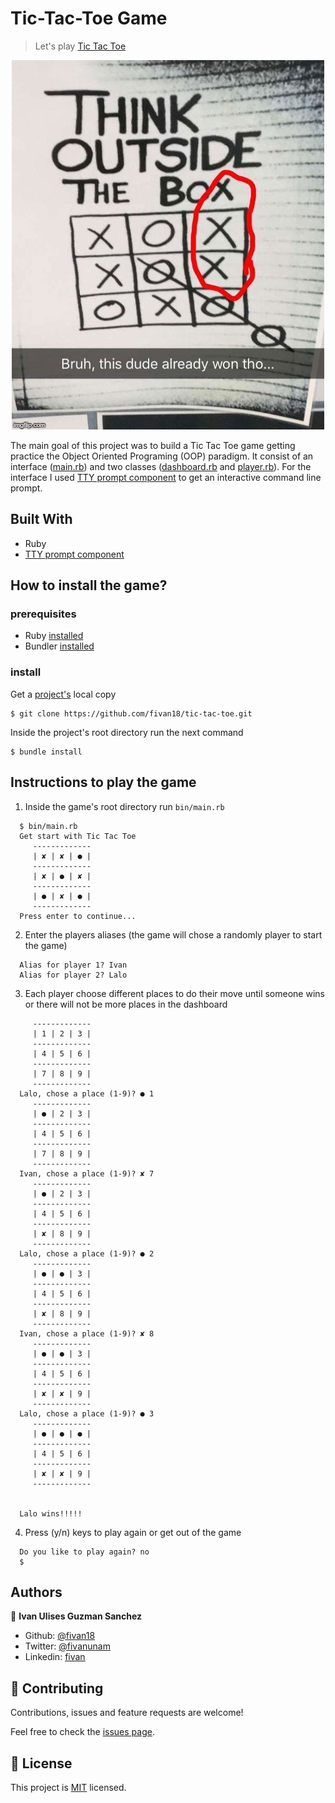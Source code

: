 # Tic-Tac-Toe Game

> Let's play [Tic Tac Toe](https://www.wikihow.com/Play-Tic-Tac-Toe)

<p align="center">
    <img src="screenshots/meme-tic-tac-toe.jpg">
</p>

The main goal of this project was to build a Tic Tac Toe game getting practice the Object Oriented 
Programing (OOP) paradigm. It consist of an interface ([main.rb](bin/main.rb)) and two classes ([dashboard.rb](lib/dashboard.rb) and [player.rb](lib/player.rb)). For the interface I used [TTY prompt component](https://github.com/piotrmurach/tty-prompt#31-symbols) to get an interactive command line prompt.

## Built With

- Ruby
- [TTY prompt component](https://github.com/piotrmurach/tty-prompt)

## How to install the game?

### prerequisites
- Ruby [installed](https://www.ruby-lang.org/en/downloads/)
- Bundler [installed](https://bundler.io/)

### install
Get a [project's](https://github.com/fivan18/tic-tac-toe) local copy

    $ git clone https://github.com/fivan18/tic-tac-toe.git

Inside the project's root directory run the next command

    $ bundle install

## Instructions to play the game
1. Inside the game's root directory run `bin/main.rb`
  ```
    $ bin/main.rb 
    Get start with Tic Tac Toe
       -------------
       | ✘ | ✘ | ● |
       -------------
       | ✘ | ● | ✘ |
       -------------
       | ● | ✘ | ● |
       -------------
    Press enter to continue... 
  ```
2. Enter the players aliases (the game will chose a randomly player to start the game)
  ```
    Alias for player 1? Ivan
    Alias for player 2? Lalo 
  ```
3. Each player choose different places to do their move until someone wins or there will not be more places in the dashboard
  ```
       -------------
       | 1 | 2 | 3 |
       -------------
       | 4 | 5 | 6 |
       -------------
       | 7 | 8 | 9 |
       -------------
    Lalo, chose a place (1-9)? ● 1
       -------------
       | ● | 2 | 3 |
       -------------
       | 4 | 5 | 6 |
       -------------
       | 7 | 8 | 9 |
       -------------
    Ivan, chose a place (1-9)? ✘ 7
       -------------
       | ● | 2 | 3 |
       -------------
       | 4 | 5 | 6 |
       -------------
       | ✘ | 8 | 9 |
       -------------
    Lalo, chose a place (1-9)? ● 2
       -------------
       | ● | ● | 3 |
       -------------
       | 4 | 5 | 6 |
       -------------
       | ✘ | 8 | 9 |
       -------------
    Ivan, chose a place (1-9)? ✘ 8
       -------------
       | ● | ● | 3 |
       -------------
       | 4 | 5 | 6 |
       -------------
       | ✘ | ✘ | 9 |
       -------------
    Lalo, chose a place (1-9)? ● 3
       -------------
       | ● | ● | ● |
       -------------
       | 4 | 5 | 6 |
       -------------
       | ✘ | ✘ | 9 |
       -------------


    Lalo wins!!!!!
  ```

4. Press (y/n) keys to play again or get out of the game
  ```
    Do you like to play again? no
    $
  ```

## Authors

👤 **Ivan Ulises Guzman Sanchez**

- Github: [@fivan18](https://github.com/fivan18)
- Twitter: [@fivanunam](https://twitter.com/fivanunam)
- Linkedin: [fivan](https://www.linkedin.com/in/fivan)

## 🤝 Contributing

Contributions, issues and feature requests are welcome!

Feel free to check the [issues page](https://github.com/fivan18/tic-tac-toe/issues).

## 📝 License

This project is [MIT](README.md) licensed.
